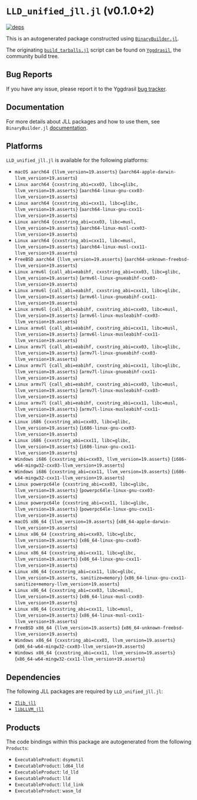 # `LLD_unified_jll.jl` (v0.1.0+2)

[![deps](https://juliahub.com/docs/LLD_unified_jll/deps.svg)](https://juliahub.com/ui/Packages/General/LLD_unified_jll/)

This is an autogenerated package constructed using [`BinaryBuilder.jl`](https://github.com/JuliaPackaging/BinaryBuilder.jl).

The originating [`build_tarballs.jl`](https://github.com/JuliaPackaging/Yggdrasil/blob/4fd4f1bc5d8c97999cbb0ac99748a7d55beaa5ce/L/LLVM/LLD_unified/build_tarballs.jl) script can be found on [`Yggdrasil`](https://github.com/JuliaPackaging/Yggdrasil/), the community build tree.

## Bug Reports

If you have any issue, please report it to the Yggdrasil [bug tracker](https://github.com/JuliaPackaging/Yggdrasil/issues).

## Documentation

For more details about JLL packages and how to use them, see `BinaryBuilder.jl` [documentation](https://docs.binarybuilder.org/stable/jll/).

## Platforms

`LLD_unified_jll.jl` is available for the following platforms:

* `macOS aarch64 {llvm_version=19.asserts}` (`aarch64-apple-darwin-llvm_version+19.asserts`)
* `Linux aarch64 {cxxstring_abi=cxx03, libc=glibc, llvm_version=19.asserts}` (`aarch64-linux-gnu-cxx03-llvm_version+19.asserts`)
* `Linux aarch64 {cxxstring_abi=cxx11, libc=glibc, llvm_version=19.asserts}` (`aarch64-linux-gnu-cxx11-llvm_version+19.asserts`)
* `Linux aarch64 {cxxstring_abi=cxx03, libc=musl, llvm_version=19.asserts}` (`aarch64-linux-musl-cxx03-llvm_version+19.asserts`)
* `Linux aarch64 {cxxstring_abi=cxx11, libc=musl, llvm_version=19.asserts}` (`aarch64-linux-musl-cxx11-llvm_version+19.asserts`)
* `FreeBSD aarch64 {llvm_version=19.asserts}` (`aarch64-unknown-freebsd-llvm_version+19.asserts`)
* `Linux armv6l {call_abi=eabihf, cxxstring_abi=cxx03, libc=glibc, llvm_version=19.asserts}` (`armv6l-linux-gnueabihf-cxx03-llvm_version+19.asserts`)
* `Linux armv6l {call_abi=eabihf, cxxstring_abi=cxx11, libc=glibc, llvm_version=19.asserts}` (`armv6l-linux-gnueabihf-cxx11-llvm_version+19.asserts`)
* `Linux armv6l {call_abi=eabihf, cxxstring_abi=cxx03, libc=musl, llvm_version=19.asserts}` (`armv6l-linux-musleabihf-cxx03-llvm_version+19.asserts`)
* `Linux armv6l {call_abi=eabihf, cxxstring_abi=cxx11, libc=musl, llvm_version=19.asserts}` (`armv6l-linux-musleabihf-cxx11-llvm_version+19.asserts`)
* `Linux armv7l {call_abi=eabihf, cxxstring_abi=cxx03, libc=glibc, llvm_version=19.asserts}` (`armv7l-linux-gnueabihf-cxx03-llvm_version+19.asserts`)
* `Linux armv7l {call_abi=eabihf, cxxstring_abi=cxx11, libc=glibc, llvm_version=19.asserts}` (`armv7l-linux-gnueabihf-cxx11-llvm_version+19.asserts`)
* `Linux armv7l {call_abi=eabihf, cxxstring_abi=cxx03, libc=musl, llvm_version=19.asserts}` (`armv7l-linux-musleabihf-cxx03-llvm_version+19.asserts`)
* `Linux armv7l {call_abi=eabihf, cxxstring_abi=cxx11, libc=musl, llvm_version=19.asserts}` (`armv7l-linux-musleabihf-cxx11-llvm_version+19.asserts`)
* `Linux i686 {cxxstring_abi=cxx03, libc=glibc, llvm_version=19.asserts}` (`i686-linux-gnu-cxx03-llvm_version+19.asserts`)
* `Linux i686 {cxxstring_abi=cxx11, libc=glibc, llvm_version=19.asserts}` (`i686-linux-gnu-cxx11-llvm_version+19.asserts`)
* `Windows i686 {cxxstring_abi=cxx03, llvm_version=19.asserts}` (`i686-w64-mingw32-cxx03-llvm_version+19.asserts`)
* `Windows i686 {cxxstring_abi=cxx11, llvm_version=19.asserts}` (`i686-w64-mingw32-cxx11-llvm_version+19.asserts`)
* `Linux powerpc64le {cxxstring_abi=cxx03, libc=glibc, llvm_version=19.asserts}` (`powerpc64le-linux-gnu-cxx03-llvm_version+19.asserts`)
* `Linux powerpc64le {cxxstring_abi=cxx11, libc=glibc, llvm_version=19.asserts}` (`powerpc64le-linux-gnu-cxx11-llvm_version+19.asserts`)
* `macOS x86_64 {llvm_version=19.asserts}` (`x86_64-apple-darwin-llvm_version+19.asserts`)
* `Linux x86_64 {cxxstring_abi=cxx03, libc=glibc, llvm_version=19.asserts}` (`x86_64-linux-gnu-cxx03-llvm_version+19.asserts`)
* `Linux x86_64 {cxxstring_abi=cxx11, libc=glibc, llvm_version=19.asserts}` (`x86_64-linux-gnu-cxx11-llvm_version+19.asserts`)
* `Linux x86_64 {cxxstring_abi=cxx11, libc=glibc, llvm_version=19.asserts, sanitize=memory}` (`x86_64-linux-gnu-cxx11-sanitize+memory-llvm_version+19.asserts`)
* `Linux x86_64 {cxxstring_abi=cxx03, libc=musl, llvm_version=19.asserts}` (`x86_64-linux-musl-cxx03-llvm_version+19.asserts`)
* `Linux x86_64 {cxxstring_abi=cxx11, libc=musl, llvm_version=19.asserts}` (`x86_64-linux-musl-cxx11-llvm_version+19.asserts`)
* `FreeBSD x86_64 {llvm_version=19.asserts}` (`x86_64-unknown-freebsd-llvm_version+19.asserts`)
* `Windows x86_64 {cxxstring_abi=cxx03, llvm_version=19.asserts}` (`x86_64-w64-mingw32-cxx03-llvm_version+19.asserts`)
* `Windows x86_64 {cxxstring_abi=cxx11, llvm_version=19.asserts}` (`x86_64-w64-mingw32-cxx11-llvm_version+19.asserts`)

## Dependencies

The following JLL packages are required by `LLD_unified_jll.jl`:

* [`Zlib_jll`](https://github.com/JuliaBinaryWrappers/Zlib_jll.jl)
* [`libLLVM_jll`](https://github.com/JuliaBinaryWrappers/libLLVM_jll.jl)

## Products

The code bindings within this package are autogenerated from the following `Products`:

* `ExecutableProduct`: `dsymutil`
* `ExecutableProduct`: `ld64_lld`
* `ExecutableProduct`: `ld_lld`
* `ExecutableProduct`: `lld`
* `ExecutableProduct`: `lld_link`
* `ExecutableProduct`: `wasm_ld`
